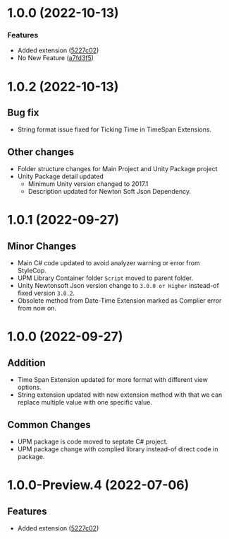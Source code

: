 # 1.0.0 (2022-10-13)


### Features

* Added extension ([5227c02](https://github.com/PAHeartBeat/iPAHearbeat-Core-Extensions/commit/5227c025a1daea38edca694e2d6c4b03817841cb))
* No New Feature ([a7fd3f5](https://github.com/PAHeartBeat/iPAHearbeat-Core-Extensions/commit/a7fd3f58018b02221b674425fac0b87e64652b32))

# 1.0.2 (2022-10-13)
## Bug fix
* String format issue fixed for Ticking Time in TimeSpan Extensions.

## Other changes
* Folder structure changes for Main Project and Unity Package project
* Unity Package detail updated
  * Minimum Unity version changed to 2017.1
  * Description updated for Newton Soft Json Dependency.

# 1.0.1 (2022-09-27)

## Minor Changes
* Main C# code updated to avoid analyzer warning or error from StyleCop.
* UPM Library Container folder `Script` moved to parent folder.
* Unity Newtonsoft Json version change to `3.0.0 or Higher` instead-of fixed version `3.0.2`.
* Obsolete method from Date-Time Extension marked as Complier error from now on.

# 1.0.0 (2022-09-27)

## Addition
* Time Span Extension updated for more format with different view options.
* String extension updated with new extension method with that we can replace multiple value with one specific value.

## Common Changes
* UPM package is code moved to septate C# project.
* UPM package change with complied library instead-of direct code in package.

# 1.0.0-Preview.4 (2022-07-06)

## Features

* Added extension ([5227c02](https://github.com/PAHeartBeat/iPAHearbeat-Core-Extensions/commit/5227c025a1daea38edca694e2d6c4b03817841cb))
